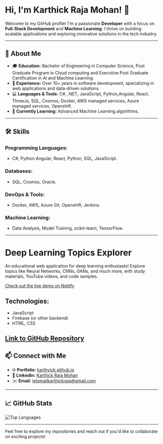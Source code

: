 # Hi, I'm Karthick Raja Mohan! 👋

Welcome to my GitHub profile! I'm a passionate **Developer** with a focus on **Full-Stack Development** and **Machine Learning**. I thrive on building scalable applications and exploring innovative solutions in the tech industry.

---

## 🌟 **About Me**

- 🎓 **Education:** Bachelor of Engineering in Computer Science, Post Graduate Program in Cloud computing and Executive Post Graduate Certification in AI and Machine Learning.
- 💼 **Experience:** Over 10+ years in software development, specializing in web applications and data-driven solutions.
- 💻 **Languages & Tools:** C#, ,NET, JavaScript, Python,Angular, React, ThreeJs, SQL, Cosmos, Docker, AWS managed services, Azure managed services, Openshift.
- 🌱 **Currently Learning:** Advanced Machine Learning algorithms.


---


## 🛠️ **Skills**

### **Programming Languages:**
- C#, Python Angular, React, Python,  SQL, JavaScript.

### **Databases:**
- SQL, Cosmos, Oracle.

### **DevOps & Tools:**
- Docker, AWS, Azure Git, Openshift, Jenkins.

### **Machine Learning:**
- Data Analysis, Model Training, scikit-learn, TensorFlow.

---
# Deep Learning Topics Explorer

An educational web application for deep learning enthusiasts! Explore topics like Neural Networks, CNNs, GANs, and much more, with study materials, YouTube videos, and code samples.

[Check out the live demo on Netlify](https://676689fe223daa0d5550c25c--gilded-semifreddo-7f5a15.netlify.app/)

## Technologies:
- JavaScript
- Firebase (or other backend)
- HTML, CSS
## [Link to GitHub Repository]([https://github.com/karthyick/Deep-Learning-Topics-Explorer](https://github.com/karthyick/DeepLearnerAPP))




## 📫 **Connect with Me**

- 🌐 **Portfolio:** [karthyick.github.io](https://karthyick.github.io/)
- 💼 **LinkedIn:** [Karthick Raja Mohan](https://www.linkedin.com/in/karthick-raja-mohan-753431123/)
- ✉️ **Email:** [letsmailkarthickraja@gmail.com](mailto:letsmailkarthickraja@gmail.com)

---

## 📈 **GitHub Stats**

![Top Languages](https://github-readme-stats.vercel.app/api/top-langs/?username=karthyick&layout=compact&theme=radical)

---

Feel free to explore my repositories and reach out if you'd like to collaborate on exciting projects!

